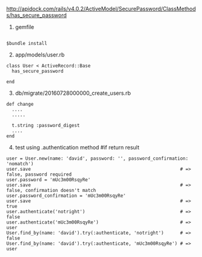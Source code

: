 http://apidock.com/rails/v4.0.2/ActiveModel/SecurePassword/ClassMethods/has_secure_password

1) gemfile

```gem 'bcrypt', '~>3.1.7'

$bundle install

```

2) app/models/user.rb
```
class User < ActiveRecord::Base
  has_secure_password

end
```
3) db/migrate/20160728000000_create_users.rb
```
def change
  ....
  .....

  t.string :password_digest
  ....
end
```

4) test using .authentication method
#if return result
```
user = User.new(name: 'david', password: '', password_confirmation: 'nomatch')
user.save                                                       # => false, password required
user.password = 'mUc3m00RsqyRe'
user.save                                                       # => false, confirmation doesn't match
user.password_confirmation = 'mUc3m00RsqyRe'
user.save                                                       # => true
user.authenticate('notright')                                   # => false
user.authenticate('mUc3m00RsqyRe')                              # => user
User.find_by(name: 'david').try(:authenticate, 'notright')      # => false
User.find_by(name: 'david').try(:authenticate, 'mUc3m00RsqyRe') # => user
```
